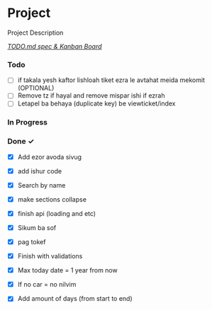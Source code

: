 # Project

Project Description

<em>[TODO.md spec & Kanban Board](https://bit.ly/3fCwKfM)</em>

### Todo

- [ ] if takala yesh kaftor lishloah tiket ezra le avtahat meida mekomit (OPTIONAL)  
- [ ] Remove tz if hayal and remove mispar ishi if ezrah  
- [ ] Letapel ba behaya (duplicate key) be viewticket/index  

### In Progress


### Done ✓

- [x] Add ezor avoda sivug  
- [x] add ishur code  
- [x] Search by name  
- [x] make sections collapse  
- [x] finish api (loading and etc)  
- [x] Sikum ba sof  
- [x] pag tokef  
- [x] Finish with validations  
- [x] Max today date = 1 year from now  
- [x] If no car = no nilvim  
- [x] Add amount of days (from start to end)  


